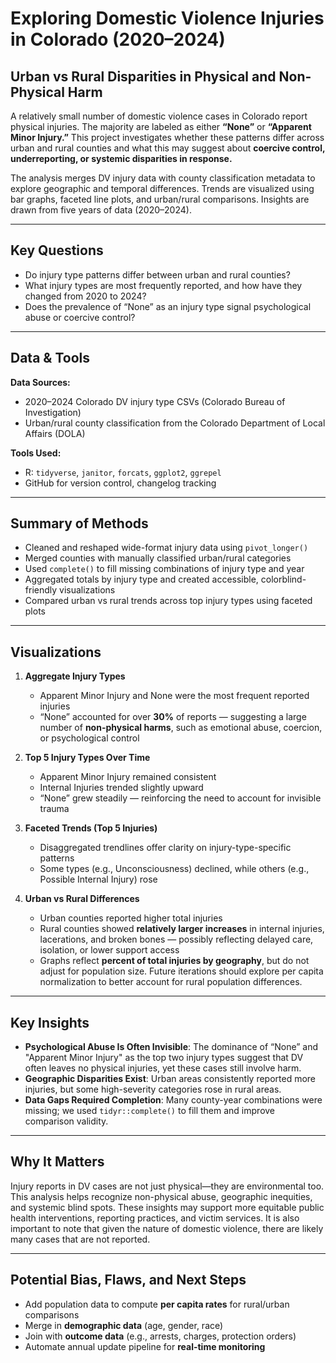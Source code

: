 # Exploring Domestic Violence Injuries in Colorado (2020–2024)  
## Urban vs Rural Disparities in Physical and Non-Physical Harm

A relatively small number of domestic violence cases in Colorado report physical injuries. The majority are labeled as either **“None”** or **“Apparent Minor Injury.”** This project investigates whether these patterns differ across urban and rural counties and what this may suggest about **coercive control, underreporting, or systemic disparities in response.**

The analysis merges DV injury data with county classification metadata to explore geographic and temporal differences. Trends are visualized using bar graphs, faceted line plots, and urban/rural comparisons. Insights are drawn from five years of data (2020–2024).

---

## Key Questions  
- Do injury type patterns differ between urban and rural counties?  
- What injury types are most frequently reported, and how have they changed from 2020 to 2024?  
- Does the prevalence of “None” as an injury type signal psychological abuse or coercive control?

---

## Data & Tools  
**Data Sources:**  
- 2020–2024 Colorado DV injury type CSVs (Colorado Bureau of Investigation)  
- Urban/rural county classification from the Colorado Department of Local Affairs (DOLA)  

**Tools Used:**  
- R: `tidyverse`, `janitor`, `forcats`, `ggplot2`, `ggrepel`  
- GitHub for version control, changelog tracking  

---

## Summary of Methods  
- Cleaned and reshaped wide-format injury data using `pivot_longer()`  
- Merged counties with manually classified urban/rural categories  
- Used `complete()` to fill missing combinations of injury type and year  
- Aggregated totals by injury type and created accessible, colorblind-friendly visualizations  
- Compared urban vs rural trends across top injury types using faceted plots

---

## Visualizations

1. **Aggregate Injury Types**  
   - Apparent Minor Injury and None were the most frequent reported injuries  
   - “None” accounted for over **30%** of reports — suggesting a large number of **non-physical harms**, such as emotional abuse, coercion, or psychological control

2. **Top 5 Injury Types Over Time**  
   - Apparent Minor Injury remained consistent  
   - Internal Injuries trended slightly upward  
   - “None” grew steadily — reinforcing the need to account for invisible trauma

3. **Faceted Trends (Top 5 Injuries)**  
   - Disaggregated trendlines offer clarity on injury-type-specific patterns  
   - Some types (e.g., Unconsciousness) declined, while others (e.g., Possible Internal Injury) rose

4. **Urban vs Rural Differences**  
   - Urban counties reported higher total injuries  
   - Rural counties showed **relatively larger increases** in internal injuries, lacerations, and broken bones — possibly reflecting delayed care, isolation, or lower support access  
   - Graphs reflect **percent of total injuries by geography**, but do not adjust for population size. Future iterations should explore per capita normalization to better account for rural population differences.

---

## Key Insights  
- **Psychological Abuse Is Often Invisible**: The dominance of “None” and "Apparent Minor Injury" as the top two injury types suggest that DV often leaves no physical injuries, yet these cases still involve harm.
- **Geographic Disparities Exist**: Urban areas consistently reported more injuries, but some high-severity categories rose in rural areas.
- **Data Gaps Required Completion**: Many county-year combinations were missing; we used `tidyr::complete()` to fill them and improve comparison validity.

---

## Why It Matters  
Injury reports in DV cases are not just physical—they are environmental too. This analysis helps recognize non-physical abuse, geographic inequities, and systemic blind spots. These insights may support more equitable public health interventions, reporting practices, and victim services. It is also important to note that given the nature of domestic violence, there are likely many cases that are not reported.

---

## Potential Bias, Flaws, and Next Steps  
- Add population data to compute **per capita rates** for rural/urban comparisons  
- Merge in **demographic data** (age, gender, race)  
- Join with **outcome data** (e.g., arrests, charges, protection orders)  
- Automate annual update pipeline for **real-time monitoring**
